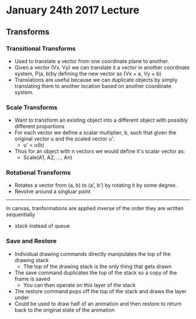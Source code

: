 # January 24th 2017 Lecture

## Transforms

### Transitional Transforms

* Used to translate a vector from one coordinate plane to another.
* Given a vector (Vx, Vy) we can translate it a vector in another coordinate system, P(a, b)by defining the new vector as (Vx + a, Vy + b)
* Translations are useful because we can duplicate objects by simply translating them to another location based on another coordinate system.

### Scale Transforms

* Want to transform an existing object into a different object with possibly different proportions
* For each vector we define a scalar multiplier, b, such that given the original vector u and the scaled vector u':
    * u' = u(b)
* Thus for an object with n vectors we would define it's scalar vector as:
    * Scale(A1, A2, ..., An)

### Rotational Transforms
* Rotates a vector from (a, b) to (a', b') by rotating it by some degree.
* Revolve around a singluar point

----

In canvas, tranformations are applied inverse of the order they are written sequentially
  * stack instead of queue

### Save and Restore

* Individual drawing commands directly manipulates the top of the drawing stack
    * The top of the drawing stack is the only thing that gets drawn
* The save command duplicates the top of the stack so a copy of the frame is saved
    * You can then operate on this layer of the stack
* The restore command pops off the top of the stack and draws the layer under
* Could be used to draw half of an animation and then restore to return back to the original state of the animation
